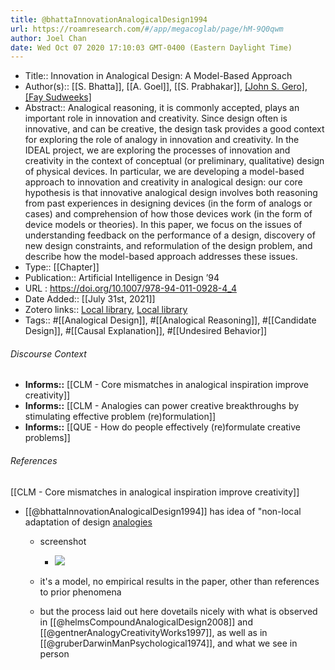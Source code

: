 ```yaml
---
title: @bhattaInnovationAnalogicalDesign1994
url: https://roamresearch.com/#/app/megacoglab/page/hM-9Q0qwm
author: Joel Chan
date: Wed Oct 07 2020 17:10:03 GMT-0400 (Eastern Daylight Time)
---
```


- Title:: Innovation in Analogical Design: A Model-Based Approach
- Author(s):: [[S. Bhatta]], [[A. Goel]], [[S. Prabhakar]], [[John S. Gero]](editor), [[Fay Sudweeks]](editor)
- Abstract:: Analogical reasoning, it is commonly accepted, plays an important role in innovation and creativity. Since design often is innovative, and can be creative, the design task provides a good context for exploring the role of analogy in innovation and creativity. In the IDEAL project, we are exploring the processes of innovation and creativity in the context of conceptual (or preliminary, qualitative) design of physical devices. In particular, we are developing a model-based approach to innovation and creativity in analogical design: our core hypothesis is that innovative analogical design involves both reasoning from past experiences in designing devices (in the form of analogs or cases) and comprehension of how those devices work (in the form of device models or theories). In this paper, we focus on the issues of understanding feedback on the performance of a design, discovery of new design constraints, and reformulation of the design problem, and describe how the model-based approach addresses these issues.
- Type:: [[Chapter]]
- Publication:: Artificial Intelligence in Design ’94
- URL : https://doi.org/10.1007/978-94-011-0928-4_4
- Date Added:: [[July 31st, 2021]]
- Zotero links:: [Local library](zotero://select/groups/2451508/items/GRMQP7S6), [Local library](https://www.zotero.org/groups/2451508/items/GRMQP7S6)
- Tags:: #[[Analogical Design]], #[[Analogical Reasoning]], #[[Candidate Design]], #[[Causal Explanation]], #[[Undesired Behavior]]

###### Discourse Context

- **Informs::** [[CLM - Core mismatches in analogical inspiration improve creativity]]
- **Informs::** [[CLM - Analogies can power creative breakthroughs by stimulating effective problem (re)formulation]]
- **Informs::** [[QUE - How do people effectively (re)formulate creative problems]]

###### References

[[CLM - Core mismatches in analogical inspiration improve creativity]]

- [[@bhattaInnovationAnalogicalDesign1994]] has idea of "non-local adaptation of design [analogies]([[analogy]])

    - screenshot

        - ![](https://firebasestorage.googleapis.com/v0/b/firescript-577a2.appspot.com/o/imgs%2Fapp%2Fmegacoglab%2FtyEZwk70B2.png?alt=media&token=5de80f42-d11a-4ca0-9e69-2f0deaed6b1a)

    - it's a model, no empirical results in the paper, other than references to prior phenomena

    - but the process laid out here dovetails nicely with what is observed in [[@helmsCompoundAnalogicalDesign2008]] and [[@gentnerAnalogyCreativityWorks1997]], as well as in [[@gruberDarwinManPsychological1974]], and what we see in person
